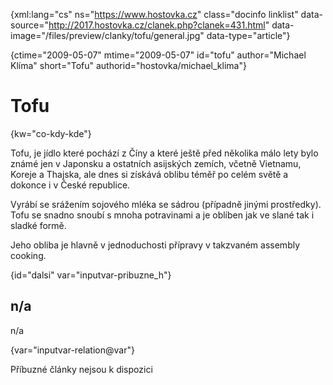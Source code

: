 
{xml:lang="cs" ns="https://www.hostovka.cz" class="docinfo linklist" data-source="http://2017.hostovka.cz/clanek.php?clanek=431.html" data-image="/files/preview/clanky/tofu/general.jpg" data-type="article"}

{ctime="2009-05-07" mtime="2009-05-07" id="tofu" author="Michael Klíma" short="Tofu" authorid="hostovka/michael_klima"}

# Tofu

<!-- generated attribute kw by user_udpatekw.sh on 2020-05-12, do not edit -->

{kw="co-kdy-kde"}

Tofu, je jídlo které pochází z Číny a které ještě před několika málo lety bylo známé jen v Japonsku a ostatních asijských zemích, včetně Vietnamu, Koreje a Thajska, ale dnes si získává oblibu téměř po celém světě a dokonce i v České republice.

Vyrábí se srážením sojového mléka se sádrou (případně jinými prostředky). Tofu se snadno snoubí s mnoha potravinami a je oblíben jak ve slané tak i sladké formě.

Jeho obliba je hlavně v jednoduchosti přípravy v takzvaném assembly cooking.

{id="dalsi" var="inputvar-pribuzne_h"}

## n/a

n/a

{var="inputvar-relation@var"}

Příbuzné články nejsou k dispozici

